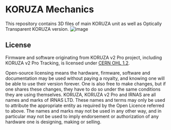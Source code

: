 # KORUZA Mechanics

This repository contains 3D files of main KORUZA unit as well as Optically Transparent KORUZA version.
![image](https://user-images.githubusercontent.com/14543226/118766255-79920400-b87c-11eb-83f7-16fce5f0a56c.png)



## License
Firmware and software originating from KORUZA v2 Pro project, including KORUZA v2 Pro Tracking, is licensed under [CERN OHL 1.2](https://github.com/IRNAS/koruza-v2-mechanics/blob/master/LICENSE.md).

Open-source licensing means the hardware, firmware, software and documentation may be used without paying a royalty, and knowing one will be able to use their version forever. One is also free to make changes, but if one shares these changes, they have to do so under the same conditions they are using themselves. KORUZA, KORUZA v2 Pro and IRNAS are all names and marks of IRNAS LTD. These names and terms may only be used to attribute the appropriate entity as required by the Open Licence referred to above. The names and marks may not be used in any other way, and in particular may not be used to imply endorsement or authorization of any hardware one is designing, making or selling.

